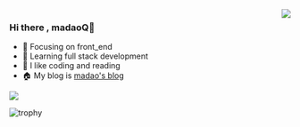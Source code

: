 <img align="right" src="https://github-readme-stats.vercel.app/api?username=madaoQ&show_icons=true&theme=ambient_gradient&count_private=true" />

### Hi there , madaoQ👋

- :orange_book: Focusing on front_end
- :orange_book: Learning full stack development
- :sparkling_heart: I like coding and reading
- :house: My blog is [madao's blog](http://madaoq.top)

![](https://wakatime.com/share/@b088d6e5-4cfc-4917-acdb-69d5f525bc29/f4de4737-a492-40a9-b0b1-885b473ecbbf.svg)

![trophy](https://github-profile-trophy.vercel.app/?username=madaoQ)


